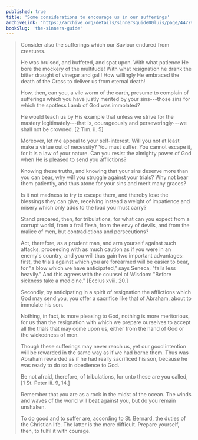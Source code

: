 ```yaml
---
published: true
title: 'Some considerations to encourage us in our sufferings'
archiveLink: 'https://archive.org/details/sinnersguide00luis/page/447?view=theater'
bookSlug: 'the-sinners-guide'
---
```


> Consider also the sufferings which our Saviour endured from creatures.
> 
> He was bruised, and buffeted, and spat upon. With what patience He bore the mockery of the multitude! With what resignation he drank the bitter draught of vinegar and gall! How willingly He embraced the death of the Cross to deliver us from eternal death!
> 
> How, then, can you, a vile worm of the earth, presume to complain of sufferings which you have justly merited by your sins---those sins for which the spotless Lamb of God was immolated?
> 
> He would teach us by His example that unless we strive for the mastery legitimately---that is, courageously and perseveringly---we shall not be crowned. [2 Tim. ii. 5]
> 
> Moreover, let me appeal to your self-interest. Will you not at least make a virtue out of necessity? You must suffer. You cannot escape it, for it is a law of your nature. Can you resist the almighty power of God when He is pleased to send you afflictions?
> 
> Knowing these truths, and knowing that your sins deserve more than you can bear, why will you struggle against your trials? Why not bear them patiently, and thus atone for your sins and merit many graces?
> 
> Is it not madness to try to escape them, and thereby lose the blessings they can give, receiving instead a weight of impatience and misery which only adds to the load you must carry?
> 
> Stand prepared, then, for tribulations, for what can you expect from a corrupt world, from a frail flesh, from the envy of devils, and from the malice of men, but contradictions and persecutions?
> 
> Act, therefore, as a prudent man, and arm yourself against such attacks, proceeding with as much caution as if you were in an enemy's country, and you will thus gain two important advantages: first, the trials against which you are forearmed will be easier to bear, for "a blow which we have anticipated," says Seneca, "falls less heavily." And this agrees with the counsel of Wisdom: "Before sickness take a medicine." [Ecclus xviii. 20.]
> 
> Secondly, by anticipating in a spirit of resignation the afflictions which God may send you, you offer a sacrifice like that of Abraham, about to immolate his son.
> 
> Nothing, in fact, is more pleasing to God, nothing is more meritorious, for us than the resignation with which we prepare ourselves to accept all the trials that may come upon us, either from the hand of God or the wickedness of men.
> 
> Though these sufferings may never reach us, yet our good intention will be rewarded in the same way as if we had borne them. Thus was Abraham rewarded as if he had really sacrificed his son, because he was ready to do so in obedience to God.
> 
> Be not afraid, therefore, of tribulations, for unto these are you called, [1 St. Peter iii. 9, 14.]
> 
> Remember that you are as a rock in the midst of the ocean. The winds and waves of the world will beat against you, but do you remain unshaken.
> 
> To do good and to suffer are, according to St. Bernard, the duties of the Christian life. The latter is the more difficult. Prepare yourself, then, to fulfil it with courage.
